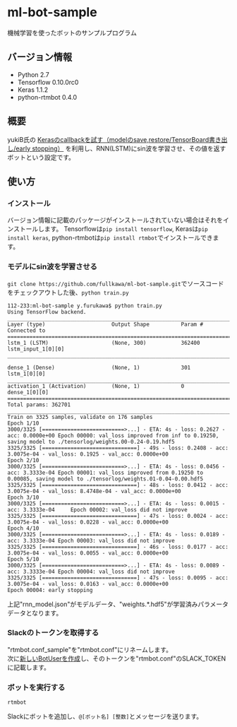 # ml-bot-sample

機械学習を使ったボットのサンプルプログラム

## バージョン情報

* Python 2.7
* Tensorflow 0.10.0rc0
* Keras 1.1.2
* python-rtmbot 0.4.0

## 概要

yukiB氏の
[Kerasのcallbackを試す（modelのsave,restore/TensorBoard書き出し/early stopping）](http://qiita.com/yukiB/items/f45f0f71bc9739830002)
を利用し、RNN(LSTM)にsin波を学習させ、その値を返すボットという設定です。

## 使い方

### インストール

バージョン情報に記載のパッケージがインストールされていない場合はそれをインストールします。
Tensorflowは`pip install tensorflow`, Kerasは`pip install keras`, python-rtmbotは`pip install rtmbot`でインストールできます。

### モデルにsin波を学習させる

`git clone https://github.com/fullkawa/ml-bot-sample.git`でソースコードをチェックアウトした後、`python train.py`

```
112-233:ml-bot-sample y.furukawa$ python train.py
Using TensorFlow backend.
____________________________________________________________________________________________________
Layer (type)                     Output Shape          Param #     Connected to
====================================================================================================
lstm_1 (LSTM)                    (None, 300)           362400      lstm_input_1[0][0]
____________________________________________________________________________________________________

dense_1 (Dense)                  (None, 1)             301         lstm_1[0][0]
____________________________________________________________________________________________________
activation_1 (Activation)        (None, 1)             0           dense_1[0][0]
====================================================================================================
Total params: 362701
____________________________________________________________________________________________________
Train on 3325 samples, validate on 176 samples
Epoch 1/10
3000/3325 [==========================>...] - ETA: 4s - loss: 0.2627 - acc: 0.0000e+00 Epoch 00000: val_loss improved from inf to 0.19250, saving model to ./tensorlog/weights.00-0.24-0.19.hdf5
3325/3325 [==============================] - 49s - loss: 0.2408 - acc: 3.0075e-04 - val_loss: 0.1925 - val_acc: 0.0000e+00
Epoch 2/10
3000/3325 [==========================>...] - ETA: 4s - loss: 0.0456 - acc: 3.3333e-04 Epoch 00001: val_loss improved from 0.19250 to 0.00085, saving model to ./tensorlog/weights.01-0.04-0.00.hdf5
3325/3325 [==============================] - 48s - loss: 0.0412 - acc: 3.0075e-04 - val_loss: 8.4748e-04 - val_acc: 0.0000e+00
Epoch 3/10
3000/3325 [==========================>...] - ETA: 4s - loss: 0.0015 - acc: 3.3333e-04     Epoch 00002: val_loss did not improve
3325/3325 [==============================] - 47s - loss: 0.0024 - acc: 3.0075e-04 - val_loss: 0.0228 - val_acc: 0.0000e+00
Epoch 4/10
3000/3325 [==========================>...] - ETA: 4s - loss: 0.0189 - acc: 3.3333e-04 Epoch 00003: val_loss did not improve
3325/3325 [==============================] - 46s - loss: 0.0177 - acc: 3.0075e-04 - val_loss: 0.0055 - val_acc: 0.0000e+00
Epoch 5/10
3000/3325 [==========================>...] - ETA: 4s - loss: 0.0089 - acc: 3.3333e-04 Epoch 00004: val_loss did not improve
3325/3325 [==============================] - 47s - loss: 0.0095 - acc: 3.0075e-04 - val_loss: 0.0163 - val_acc: 0.0000e+00
Epoch 00004: early stopping
```

上記"rnn_model.json"がモデルデータ、"weights.*.hdf5"が学習済みパラメータデータとなります。

### Slackのトークンを取得する

"rtmbot.conf_sample"を"rtmbot.conf"にリネームします。  
次に[新しいBotUserを作成](https://api.slack.com/bot-users)し、そのトークンを"rtmbot.conf"のSLACK_TOKENに記載します。  

### ボットを実行する

`rtmbot`

Slackにボットを追加し、`@[ボット名] [整数]`とメッセージを送ります。
